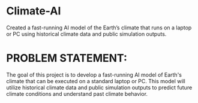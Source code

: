 # Climate-AI

Created a fast-running AI model of the Earth’s climate that runs on a laptop or PC using historical climate data and public simulation outputs.

# PROBLEM STATEMENT:
The goal of this project is to develop a fast-running AI model of Earth's climate that can be executed on a standard laptop or PC. This model will utilize historical climate data and public simulation outputs to predict future climate conditions and understand past climate behavior. 
